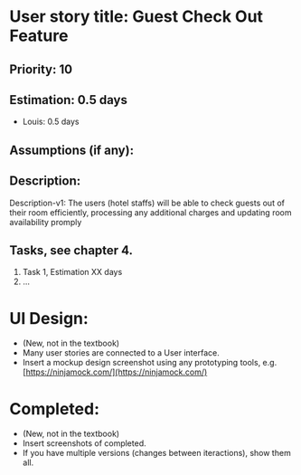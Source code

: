 # User story title: Guest Check Out Feature


## Priority: 10


## Estimation: 0.5 days
* Louis: 0.5 days


## Assumptions (if any):


## Description:
Description-v1: The users (hotel staffs) will be able to check guests out of their room efficiently, processing any additional charges and updating room availability promply


## Tasks, see chapter 4.
1. Task 1, Estimation XX days
2. ...


# UI Design:
* (New, not in the textbook) 
* Many user stories are connected to a User interface.
* Insert a mockup design screenshot using any prototyping tools, e.g. [https://ninjamock.com/](https://ninjamock.com/)

# Completed:
* (New, not in the textbook) 
* Insert screenshots of completed. 
* If you have multiple versions (changes between iteractions), show them all.
